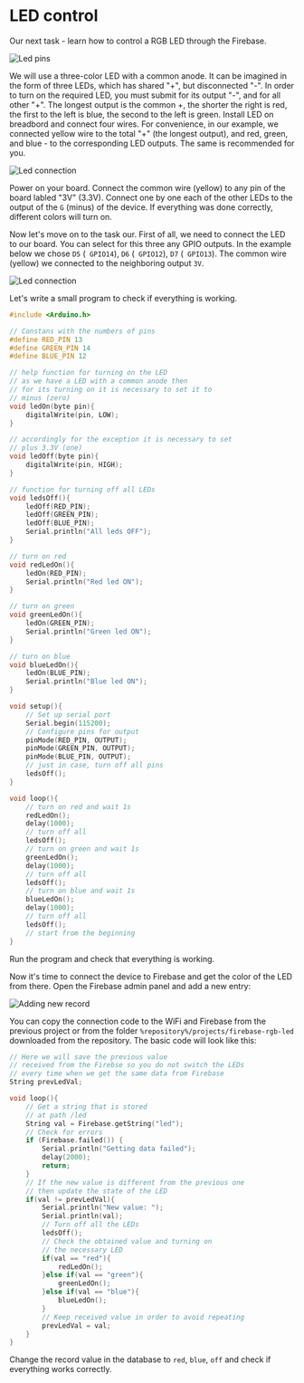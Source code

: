 # LED control

Our next task - learn how to control a RGB LED through the Firebase.

![Led pins](https://github.com/snipter/firebase-iot-codelab/blob/master/docs/assets/image32.png)

We will use a three-color LED with a common anode. It can be imagined in the form of three LEDs, which has shared "+", but disconnected "-". In order to turn on the required LED, you must submit for its output "-", and for all other "+". The longest output is the common +, the shorter the right is red, the first to the left is blue, the second to the left is green. Install LED on breadbord and connect four wires. For convenience, in our example, we connected yellow wire to the total "+" (the longest output), and red, green, and blue - to the corresponding LED outputs. The same is recommended for you.

![Led connection](https://github.com/snipter/firebase-iot-codelab/blob/master/docs/assets/image15.png)

Power on your board. Connect the common wire (yellow) to any pin of the board labled "3V" (3.3V). Connect one by one each of the other LEDs to the output of the `G` (minus) of the device. If everything was done correctly, different colors will turn on.

Now let's move on to the task our. First of all, we need to connect the LED to our board. You can select for this three any GPIO outputs. In the example below we chose `D5` (` GPIO14`), `D6` (` GPIO12`), `D7` (` GPIO13`). The common wire (yellow) we connected to the neighboring output `3V`.

![Led connection](https://github.com/snipter/firebase-iot-codelab/blob/master/docs/assets/image23.png)

Let's write a small program to check if everything is working.

```c++
#include <Arduino.h>

// Constans with the numbers of pins
#define RED_PIN 13
#define GREEN_PIN 14
#define BLUE_PIN 12

// help function for turning on the LED
// as we have a LED with a common anode then
// for its turning on it is necessary to set it to
// minus (zero)
void ledOn(byte pin){
    digitalWrite(pin, LOW);
}

// accordingly for the exception it is necessary to set
// plus 3.3V (one)
void ledOff(byte pin){
    digitalWrite(pin, HIGH);
}

// function for turning off all LEDs
void ledsOff(){
    ledOff(RED_PIN);
    ledOff(GREEN_PIN);
    ledOff(BLUE_PIN);
    Serial.println("All leds OFF");
}

// turn on red
void redLedOn(){
    ledOn(RED_PIN);
    Serial.println("Red led ON");
}

// turn on green
void greenLedOn(){
    ledOn(GREEN_PIN);
    Serial.println("Green led ON");
}

// turn on blue
void blueLedOn(){
    ledOn(BLUE_PIN);
    Serial.println("Blue led ON");
}

void setup(){
    // Set up serial port
    Serial.begin(115200);
    // Configure pins for output
    pinMode(RED_PIN, OUTPUT);
    pinMode(GREEN_PIN, OUTPUT);
    pinMode(BLUE_PIN, OUTPUT);
    // just in case, turn off all pins
    ledsOff();
}

void loop(){
    // turn on red and wait 1s
    redLedOn();
    delay(1000);
    // turn off all
    ledsOff();
    // turn on green and wait 1s
    greenLedOn();
    delay(1000);
    // turn off all
    ledsOff();
    // turn on blue and wait 1s
    blueLedOn();
    delay(1000);
    // turn off all
    ledsOff();
    // start from the beginning
}
```

Run the program and check that everything is working.

Now it's time to connect the device to Firebase and get the color of the LED from there. Open the Firebase admin panel and add a new entry:

![Adding new record](https://github.com/snipter/firebase-iot-codelab/blob/master/docs/assets/image44.png)

You can copy the connection code to the WiFi and Firebase from the previous project or from the folder `%repository%/projects/firebase-rgb-led` downloaded from the repository. The basic code will look like this:

```c++
// Here we will save the previous value
// received from the Firebse so you do not switch the LEDs
// every time when we get the same data from Firebase
String prevLedVal;

void loop(){
    // Get a string that is stored
    // at path /led
    String val = Firebase.getString("led");
    // Check for errors
    if (Firebase.failed()) {
        Serial.println("Getting data failed");
        delay(2000);
        return;
    }
    // If the new value is different from the previous one
    // then update the state of the LED
    if(val != prevLedVal){
        Serial.println("New value: ");
        Serial.println(val);
        // Turn off all the LEDs
        ledsOff();
        // Check the obtained value and turning on
        // the necessary LED
        if(val == "red"){
            redLedOn();
        }else if(val == "green"){
            greenLedOn();
        }else if(val == "blue"){
            blueLedOn();
        }
        // Keep received value in order to avoid repeating
        prevLedVal = val;
    }
}
```

Change the record value in the database to `red`, `blue`, `off` and check if everything works correctly.
